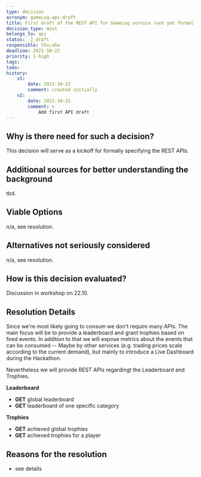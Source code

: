 ```yaml
---
type: decision
acronym: gameLog-api-draft
title: First draft of the REST API for GameLog service (not yet formally specified)
decision_type: must
belongs_to: api
status: _2_draft
responsible: thu;aha
deadline: 2021-10-22
priority: 1-high
tags: 
todo:
history:
    v1:
        date: 2021-10-22
        comment: created initially
    v2:
        date: 2021-10-22
        comment: >
            Add first API draft
---
```


## Why is there need for such a decision?

This decision will serve as a kickoff for formally specifying the REST APIs.

## Additional sources for better understanding the background

tbd.

## Viable Options

n/a, see resolution.

## Alternatives not seriously considered

n/a, see resolution.

## How is this decision evaluated?

Discussion in workshop on 22.10.

## Resolution Details

Since we're most likely going to consum we don't require many APIs. The main focus will be to provide a leaderboard and grant trophies based on fired events. In addition to that we will expose metrics about the events that can be consumed -- Maybe by other services (e.g. trading prices scale according to the current demand), but mainly to introduce a Live Dashboard during the Hackathon.

Nevertheless we will provide REST APIs regardingt the Leaderboard and Trophies.

**Leaderboard**

- **GET** global leaderboard
- **GET** leaderboard of one specific category

**Trophies**

- **GET** achieved global trophies
- **GET** achieved trophies for a player


## Reasons for the resolution

- see details
